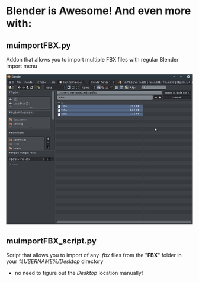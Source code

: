 # Blender is Awesome! And even more with:

## muimportFBX.py

Addon that allows you to import  multiple FBX files with regular Blender import menu

<img src="/img/image-1.jpg" width="640">

## muimportFBX_script.py

Script that allows you to import of any *.fbx* files from the "**FBX**" folder in your *%USERNAME%/Desktop* directory

- no need to figure out the *Desktop* location manually!